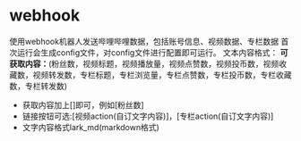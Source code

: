 # webhook
使用webhook机器人发送哔哩哔哩数据，包括账号信息、视频数据、专栏数据
首次运行会生成config文件，对config文件进行配置即可运行。
文本内容格式：
**可获取内容：**(粉丝数，视频标题，视频播放量，视频点赞数，视频投币数，视频收藏数，视频转发数，专栏标题，专栏浏览量，专栏点赞数，专栏投币数，专栏收藏数，专栏转发数)
- 获取内容加上[]即可，例如[粉丝数]
- 链接按钮可选:[视频action(自订文字内容)]，[专栏action(自订文字内容)]
- 文字内容格式lark_md(markdown格式)
